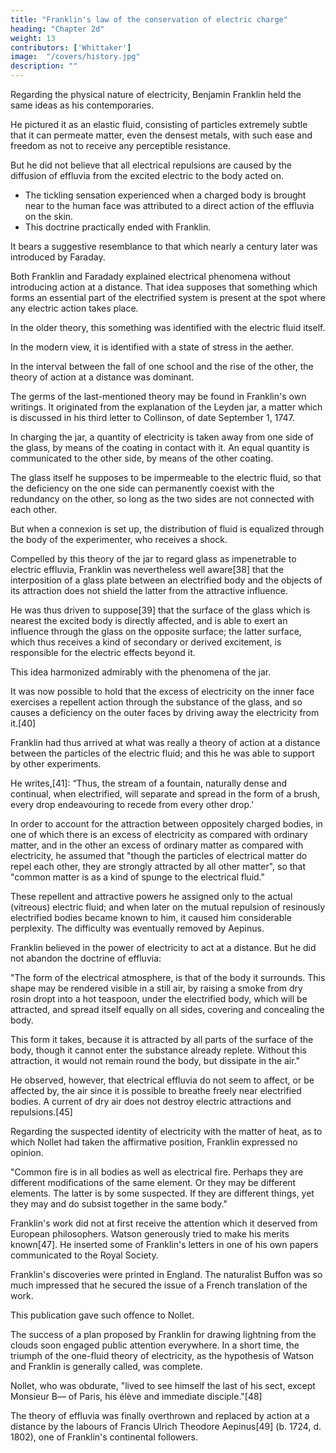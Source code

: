 ```yaml
---
title: "Franklin's law of the conservation of electric charge"
heading: "Chapter 2d"
weight: 13
contributors: ['Whittaker']
image:  "/covers/history.jpg"
description: ""
---
```



Regarding the physical nature of electricity, Benjamin Franklin held the same ideas as his contemporaries.

He pictured it as an elastic fluid, consisting of particles extremely subtle that it can permeate matter, even the densest metals, with such ease and freedom as not to receive any perceptible resistance.

But he did not believe that all electrical repulsions are caused by the diffusion of effluvia from the excited electric to the body acted on.
<!-- He departed, however, from the conceptions of his predecessors, who were accustomed to  -->
- The tickling sensation experienced when a charged body is brought near to the human face was attributed to a direct action of the effluvia on the skin. 
- This doctrine practically ended with Franklin.

It bears a suggestive resemblance to that which nearly a century later was introduced by Faraday.

Both Franklin and Faradady explained electrical phenomena without introducing action at a distance. That idea supposes that something which forms an essential part of the electrified system is present at the spot where any electric action takes place.

In the older theory, this something was identified with the electric fluid itself.

In the modern view, it is identified with a state of stress in the aether. 

In the interval between the fall of one school and the rise of the other, the theory of action at a distance was dominant.

The germs of the last-mentioned theory may be found in Franklin's own writings. It originated from the explanation of the Leyden jar, a matter which is discussed in his third letter to Collinson, of date September 1, 1747.

In charging the jar, a quantity of electricity is taken away from one side of the glass, by means of the coating in contact with it. An equal quantity is communicated to the other side, by means of the other coating. 

The glass itself he supposes to be impermeable to the electric fluid, so that the deficiency on the one side can permanently coexist with the redundancy on the other, so long as the two sides are not connected with each other. 

But when a connexion is set up, the distribution of fluid is equalized through the body of the experimenter, who receives a shock.

Compelled by this theory of the jar to regard glass as impenetrable to electric effluvia, Franklin was nevertheless well aware[38] that the interposition of a glass plate between an electrified body and the objects of its attraction does not shield the latter from the attractive influence. 

He was thus driven to suppose[39] that the surface of the glass which is nearest the excited body is directly affected, and is able to exert an influence through the glass on the opposite surface; the latter surface, which thus receives a kind of secondary or derived excitement, is responsible for the electric effects beyond it.

This idea harmonized admirably with the phenomena of the jar. 

It was now possible to hold that the excess of electricity on the inner face exercises a repellent action through the substance of the glass, and so causes a deficiency on the outer faces by driving away the electricity from it.[40]

Franklin had thus arrived at what was really a theory of action at a distance between the particles of the electric fluid; and this he was able to support by other experiments.

He writes,[41]: “Thus, the stream of a fountain, naturally dense and continual, when electrified, will separate and spread in the form of a brush, every drop endeavouring to recede from every other drop.' 

In order to account for the attraction between oppositely charged bodies, in one of which there is an excess of electricity as compared with ordinary matter, and in the other an excess of ordinary matter as compared with electricity, he assumed that "though the particles of electrical matter do repel each other, they are strongly attracted by all other matter", so that "common matter is as a kind of spunge to the electrical fluid."

These repellent and attractive powers he assigned only to the actual (vitreous) electric fluid; and when later on the mutual repulsion of resinously electrified bodies became known to him, it caused him considerable perplexity. The difficulty was eventually removed by Aepinus.

Franklin believed in the power of electricity to act at a distance. But he did not abandon the doctrine of effluvia:

"The form of the electrical atmosphere, is that of the body it surrounds. This shape may be rendered visible in a still air, by raising a smoke from dry rosin dropt into a hot teaspoon, under the electrified body, which will be attracted, and spread itself equally on all sides, covering and concealing the body.

This form it takes, because it is attracted by all parts of the surface of the body, though it cannot enter the substance already replete. Without this attraction, it would not remain round the body, but dissipate in the air." 

He observed, however, that electrical effluvia do not seem to affect, or be affected by, the air since it is possible to breathe freely near electrified bodies. A current of dry air does not destroy electric attractions and repulsions.[45]

Regarding the suspected identity of electricity with the matter of heat, as to which Nollet had taken the affirmative position, Franklin expressed no opinion. 

"Common fire is in all bodies as well as electrical fire. Perhaps they are different modifications of the same element. Or they may be different elements. The latter is by some suspected. If they are different things, yet they may and do subsist together in the same body."

Franklin's work did not at first receive the attention which it deserved from European philosophers. Watson generously tried to make his merits known[47].  He inserted some of Franklin's letters in one of his own papers communicated to the Royal Society. 

Franklin's discoveries were printed in England. The naturalist Buffon was so much impressed that he secured the issue of a French translation of the work. 

This publication gave such offence to Nollet. 

The success of a plan proposed by Franklin for drawing lightning from the clouds soon engaged public attention everywhere. In a short time, the triumph of the one-fluid theory of electricity, as the hypothesis of Watson and Franklin is generally called, was complete. 

Nollet, who was obdurate, "lived to see himself the last of his sect, except Monsieur B— of Paris, his élève and immediate disciple."[48]

The theory of effluvia was finally overthrown and replaced by action at a distance by the labours of Francis Ulrich Theodore Aepinus[49] (b. 1724, d. 1802), one of Franklin's continental followers. 
